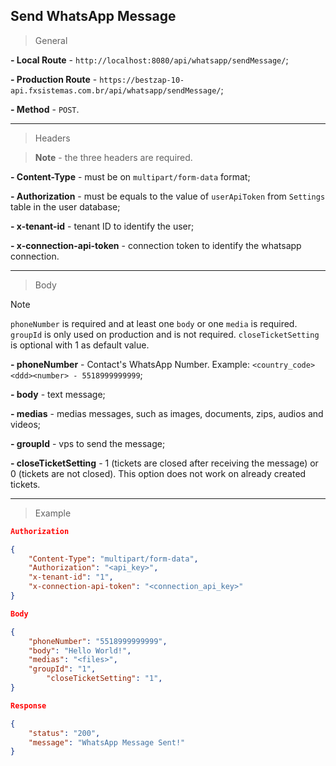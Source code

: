 ## Send WhatsApp Message

> General

**- Local Route** - `http://localhost:8080/api/whatsapp/sendMessage/`;

**- Production Route** - `https://bestzap-10-api.fxsistemas.com.br/api/whatsapp/sendMessage/`;

**- Method** - `POST`.

---

> Headers

> **Note** - the three headers are required.

**- Content-Type** - must be on `multipart/form-data` format;

**- Authorization** - must be equals to the value of `userApiToken` from `Settings` table in the user database;

**- x-tenant-id** - tenant ID to identify the user;

**- x-connection-api-token** - connection token to identify the whatsapp connection.

---

> Body

> [!NOTE]  
> `phoneNumber` is required and at least one `body` or one `media` is required. `groupId` is only used on production and is not required. `closeTicketSetting` is optional with 1 as default value.

**- phoneNumber** - Contact's WhatsApp Number. Example: `<country_code><ddd><number> - 5518999999999`;

**- body** - text message;

**- medias** - medias messages, such as images, documents, zips, audios and videos;

**- groupId** - vps to send the message;

**- closeTicketSetting** - 1 (tickets are closed after receiving the message) or 0 (tickets are not closed). This option does not work on already created tickets.

---

> Example

```json
Authorization

{
	"Content-Type": "multipart/form-data",
	"Authorization": "<api_key>",
	"x-tenant-id": "1",
	"x-connection-api-token": "<connection_api_key>"
}
```

```json
Body

{
	"phoneNumber": "5518999999999",
	"body": "Hello World!",
	"medias": "<files>",
	"groupId": "1",
        "closeTicketSetting": "1",
}
```

```json
Response

{
	"status": "200",
	"message": "WhatsApp Message Sent!"
}
```

